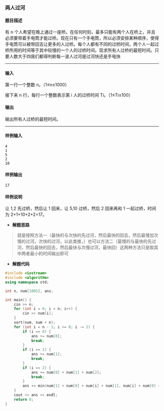 ### 两人过河

#### 题目描述

 有 n 个人希望在晚上通过一座桥。在任何时刻，最多只能有两个人在桥上，并且必须要带着手电筒才能过桥。现在只有一个手电筒，所以必须安排某种顺序，使得手电筒可以被带回去让更多的人过桥。每个人都有不同的过桥时间，两个人一起过桥所用的时间等于其中较慢的一个人的过桥时间。现求所有人过桥的最短时间。只要人数大于四我们都得判断每一波人过河是过河快还是手电快

------

#### 输入

 第一行一个整数 n。（1≤n≤1000）

 接下来 n 行，每行一个整数表示第 i 人的过桥时间 Ti。（1≤Ti≤100）

#### 输出

 输出所有人过桥的最短时间。

------

#### 样例输入

```
4
1
5
2
10
```

#### 样例输出

```
17
```

#### 样例说明

 让 1,2 先过桥，然后让 1 回来，让 5,10 过桥，然后 2 回来再和 1 一起过桥，时间为 2+1+10+2+2=17。

- **解题思路**

> 就是按照方法一（最快的与次快的先过河，然后最快的回去，然后最慢加次慢的过河，次快的过河，以此类推，）也可以方法二（最慢的与最快的先过河，然后最快的回去，然后最快与次慢过河，最快回）这两种方法只是取其中两者最小的时间输出即可

- **解题代码**

```c++
#include <iostream>
#include <algorithm>
using namespace std;

int n, num[1005], ans;

int main() {
	cin >> n;
	for (int i = 0; i < n; i++) {
		cin >> num[i];
	}
	sort(num, num + n);
	for (int i = n - 1; i >= 0; i -= 2) {
		if (i == 0) {
			ans += num[0];
			break;
		}
		if (i == 1) {
			ans += num[1];
			break;
		}
		if (i == 2) {
			ans += num[0] + num[1] + num[2];
			break;
		}
		ans += min(num[1] + num[0] + num[i] + num[1], num[i] + num[0] + num[i - 1] + num[0]);
	}
	cout << ans << endl;	
	return 0;
} 
```


